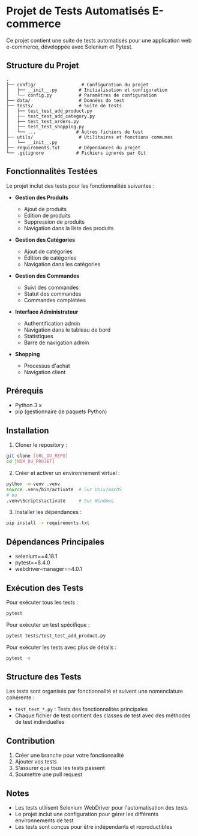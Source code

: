 # Projet de Tests Automatisés E-commerce

Ce projet contient une suite de tests automatisés pour une application web e-commerce, développée avec Selenium et Pytest.

## Structure du Projet

```
.
├── config/                 # Configuration du projet
│   ├── __init__.py        # Initialisation et configuration
│   └── config.py          # Paramètres de configuration
├── data/                  # Données de test
├── tests/                 # Suite de tests
│   ├── test_test_add_product.py
│   ├── test_test_add_category.py
│   ├── test_test_orders.py
│   ├── test_test_shopping.py
│   └── ...               # Autres fichiers de test
├── utils/                 # Utilitaires et fonctions communes
│   └── __init__.py
├── requirements.txt       # Dépendances du projet
└── .gitignore            # Fichiers ignorés par Git
```

## Fonctionnalités Testées

Le projet inclut des tests pour les fonctionnalités suivantes :

- **Gestion des Produits**

  - Ajout de produits
  - Édition de produits
  - Suppression de produits
  - Navigation dans la liste des produits

- **Gestion des Catégories**

  - Ajout de catégories
  - Édition de catégories
  - Navigation dans les catégories

- **Gestion des Commandes**

  - Suivi des commandes
  - Statut des commandes
  - Commandes complétées

- **Interface Administrateur**

  - Authentification admin
  - Navigation dans le tableau de bord
  - Statistiques
  - Barre de navigation admin

- **Shopping**
  - Processus d'achat
  - Navigation client

## Prérequis

- Python 3.x
- pip (gestionnaire de paquets Python)

## Installation

1. Cloner le repository :

```bash
git clone [URL_DU_REPO]
cd [NOM_DU_PROJET]
```

2. Créer et activer un environnement virtuel :

```bash
python -m venv .venv
source .venv/bin/activate  # Sur Unix/macOS
# ou
.venv\Scripts\activate     # Sur Windows
```

3. Installer les dépendances :

```bash
pip install -r requirements.txt
```

## Dépendances Principales

- selenium==4.18.1
- pytest==8.4.0
- webdriver-manager==4.0.1

## Exécution des Tests

Pour exécuter tous les tests :

```bash
pytest
```

Pour exécuter un test spécifique :

```bash
pytest tests/test_test_add_product.py
```

Pour exécuter les tests avec plus de détails :

```bash
pytest -v
```

## Structure des Tests

Les tests sont organisés par fonctionnalité et suivent une nomenclature cohérente :

- `test_test_*.py` : Tests des fonctionnalités principales
- Chaque fichier de test contient des classes de test avec des méthodes de test individuelles

## Contribution

1. Créer une branche pour votre fonctionnalité
2. Ajouter vos tests
3. S'assurer que tous les tests passent
4. Soumettre une pull request

## Notes

- Les tests utilisent Selenium WebDriver pour l'automatisation des tests
- Le projet inclut une configuration pour gérer les différents environnements de test
- Les tests sont conçus pour être indépendants et reproductibles

